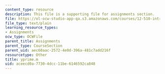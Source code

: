 ```yaml
---
content_type: resource
description: This file is a supporting file for assignments section.
file: https://ol-ocw-studio-app-qa.s3.amazonaws.com/courses/12-510-introduction-to-seismology-spring-2010/aceecd0a77304dcc11be6146592ca848_yprime.m
file_type: text/plain
learning_resource_types:
- Assignments
ocw_type: OCWFile
parent_title: Assignments
parent_type: CourseSection
parent_uid: aec60aac-2572-4e0d-396a-481c7add216f
resourcetype: Other
title: yprime.m
uid: aceecd0a-7730-4dcc-11be-6146592ca848
---
```

